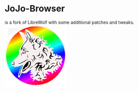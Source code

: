 # JoJo-Browser
is a fork of LibreWolf with some additional patches and tweaks. 
<img src="JoJo.svg" width="200"/>


